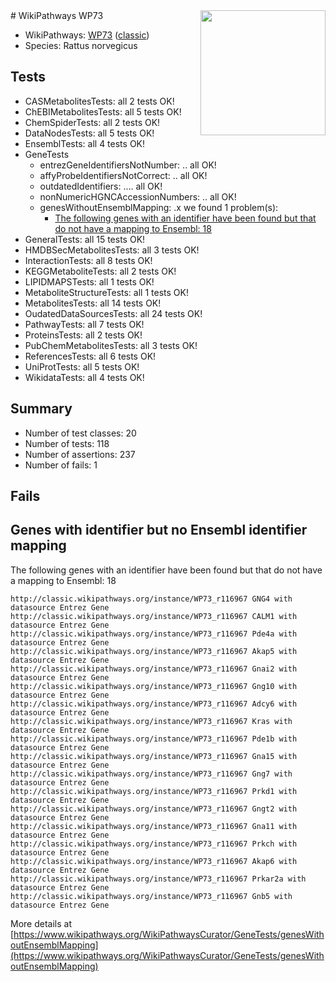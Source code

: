<img style="float: right; width: 200px" src="https://upload.wikimedia.org/wikipedia/commons/thumb/8/83/Wplogo_with_text_500.png/640px-Wplogo_with_text_500.png" />
# WikiPathways WP73

* WikiPathways: [WP73](https://wikipathways.org/pathways/WP73) ([classic](https://classic.wikipathways.org/instance/WP73))
* Species: Rattus norvegicus
## Tests
* CASMetabolitesTests: all 2 tests OK!
* ChEBIMetabolitesTests: all 5 tests OK!
* ChemSpiderTests: all 2 tests OK!
* DataNodesTests: all 5 tests OK!
* EnsemblTests: all 4 tests OK!
* GeneTests
    * entrezGeneIdentifiersNotNumber: .. all OK!
    * affyProbeIdentifiersNotCorrect: .. all OK!
    * outdatedIdentifiers: .... all OK!
    * nonNumericHGNCAccessionNumbers: .. all OK!
    * genesWithoutEnsemblMapping: .x we found 1 problem(s):
        * [The following genes with an identifier have been found but that do not have a mapping to Ensembl: 18](#c4e54315)
* GeneralTests: all 15 tests OK!
* HMDBSecMetabolitesTests: all 3 tests OK!
* InteractionTests: all 8 tests OK!
* KEGGMetaboliteTests: all 2 tests OK!
* LIPIDMAPSTests: all 1 tests OK!
* MetaboliteStructureTests: all 1 tests OK!
* MetabolitesTests: all 14 tests OK!
* OudatedDataSourcesTests: all 24 tests OK!
* PathwayTests: all 7 tests OK!
* ProteinsTests: all 2 tests OK!
* PubChemMetabolitesTests: all 3 tests OK!
* ReferencesTests: all 6 tests OK!
* UniProtTests: all 5 tests OK!
* WikidataTests: all 4 tests OK!


## Summary

* Number of test classes: 20
* Number of tests: 118
* Number of assertions: 237
* Number of fails: 1

## Fails

<a name="c4e54315" />

## Genes with identifier but no Ensembl identifier mapping

The following genes with an identifier have been found but that do not have a mapping to Ensembl: 18
```
http://classic.wikipathways.org/instance/WP73_r116967 GNG4 with datasource Entrez Gene
http://classic.wikipathways.org/instance/WP73_r116967 CALM1 with datasource Entrez Gene
http://classic.wikipathways.org/instance/WP73_r116967 Pde4a with datasource Entrez Gene
http://classic.wikipathways.org/instance/WP73_r116967 Akap5 with datasource Entrez Gene
http://classic.wikipathways.org/instance/WP73_r116967 Gnai2 with datasource Entrez Gene
http://classic.wikipathways.org/instance/WP73_r116967 Gng10 with datasource Entrez Gene
http://classic.wikipathways.org/instance/WP73_r116967 Adcy6 with datasource Entrez Gene
http://classic.wikipathways.org/instance/WP73_r116967 Kras with datasource Entrez Gene
http://classic.wikipathways.org/instance/WP73_r116967 Pde1b with datasource Entrez Gene
http://classic.wikipathways.org/instance/WP73_r116967 Gna15 with datasource Entrez Gene
http://classic.wikipathways.org/instance/WP73_r116967 Gng7 with datasource Entrez Gene
http://classic.wikipathways.org/instance/WP73_r116967 Prkd1 with datasource Entrez Gene
http://classic.wikipathways.org/instance/WP73_r116967 Gngt2 with datasource Entrez Gene
http://classic.wikipathways.org/instance/WP73_r116967 Gna11 with datasource Entrez Gene
http://classic.wikipathways.org/instance/WP73_r116967 Prkch with datasource Entrez Gene
http://classic.wikipathways.org/instance/WP73_r116967 Akap6 with datasource Entrez Gene
http://classic.wikipathways.org/instance/WP73_r116967 Prkar2a with datasource Entrez Gene
http://classic.wikipathways.org/instance/WP73_r116967 Gnb5 with datasource Entrez Gene
```

More details at [https://www.wikipathways.org/WikiPathwaysCurator/GeneTests/genesWithoutEnsemblMapping](https://www.wikipathways.org/WikiPathwaysCurator/GeneTests/genesWithoutEnsemblMapping)

